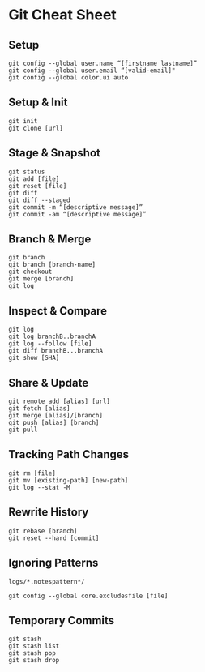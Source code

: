 # Git Cheat Sheet

## Setup

```
git config --global user.name “[firstname lastname]”
git config --global user.email “[valid-email]"
git config --global color.ui auto
```

## Setup & Init

```
git init
git clone [url]
```

## Stage & Snapshot

```
git status
git add [file]
git reset [file]
git diff
git diff --staged
git commit -m “[descriptive message]”
git commit -am “[descriptive message]”
```

## Branch & Merge

```
git branch
git branch [branch-name]
git checkout
git merge [branch]
git log
```

## Inspect & Compare

```
git log
git log branchB..branchA
git log --follow [file]
git diff branchB...branchA
git show [SHA]
```

## Share & Update

```
git remote add [alias] [url]
git fetch [alias]
git merge [alias]/[branch]
git push [alias] [branch]
git pull
```

## Tracking Path Changes

```
git rm [file]
git mv [existing-path] [new-path]
git log --stat -M
```

## Rewrite History

```
git rebase [branch]
git reset --hard [commit]
```

## Ignoring Patterns

```
logs/*.notespattern*/
```

```
git config --global core.excludesfile [file]
```

## Temporary Commits

```
git stash
git stash list
git stash pop
git stash drop
```
